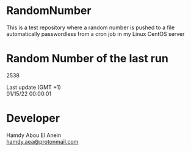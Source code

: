 # RandomNumber    
This is a test repository where a random number is pushed to a file automatically passwordless from a cron job in my Linux CentOS server    
# Random Number of the last run   
2538
      
Last update (GMT +1)    
01/15/22 00:00:01
# Developer    
Hamdy Abou El Anein   
hamdy.aea@protonmail.com
